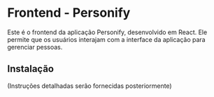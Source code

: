 # Frontend - Personify

Este é o frontend da aplicação Personify, desenvolvido em React. Ele permite que os usuários interajam com a interface da aplicação para gerenciar pessoas.

## Instalação
(Instruções detalhadas serão fornecidas posteriormente)